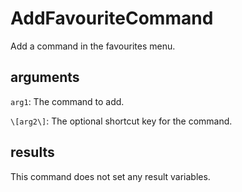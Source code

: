 # AddFavouriteCommand

Add a command in the favourites menu.

## arguments

`arg1`: The command to add.

`\[arg2\]`: The optional shortcut key for the command.

## results

This command does not set any result variables.
